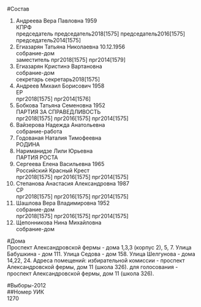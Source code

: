 #Состав  
1. Андреева Вера Павловна 1959  
    КПРФ  
    председатель председатель2018[1575] председатель2016[1575] председатель2014[1575]  
2. Егиазарян Татьяна Николаевна 10.12.1956  
    собрание-дом  
    заместитель прг2018[1575] прг2014[1579]  
3. Егиазарян Кристинэ Вартановна  
    собрание-дом  
    секретарь секретарь2018[1575]  
4. Андреев Михаил Борисович 1958  
    ЕР  
    прг2018[1575] прг2014[1576]  
5. Бобкова Татьяна Семеновна 1952  
    ПАРТИЯ ЗА СПРАВЕДЛИВОСТЬ  
    прг2018[1575] прг2016[1575] прг2014[1575]  
6. Вайзерова Надежда Анатольевна  
    собрание-работа  
7. Годованая Наталия Тимофеевна  
    РОДИНА  
8. Нариманидзе Лили Юрьевна  
    ПАРТИЯ РОСТА  
9. Сергеева Елена Васильевна 1965  
    Российский Красный Крест  
    прг2018[1575] прг2016[1575] прг2014[1575]  
10. Степанова Анастасия Александровна 1987  
    СР  
    прг2018[1575] прг2016[1575] прг2014[1575]  
11. Шашлова Вера Владимировна 1952  
    собрание-дом  
    прг2018[1575] прг2016[1575] прг2014[1575]  
12. Щепонникова Нина Михайловна  
    собрание-дом  
  
#Дома  
Проспект Александровской фермы - дома  1,3,3 (корпус 2), 5, 7. Улица Бабушкина - дом 111. Улица Седова - дом 158. Улица Шелгунова - дома 14,22, 24. Адреса помещений: избирательной комиссии - проспект Александровской фермы, дом 11 (школа 326). для голосования - проспект Александровской фермы, дом 11 (школа 326).  
  
#Выборы-2012  
##Номер УИК  
1270  
